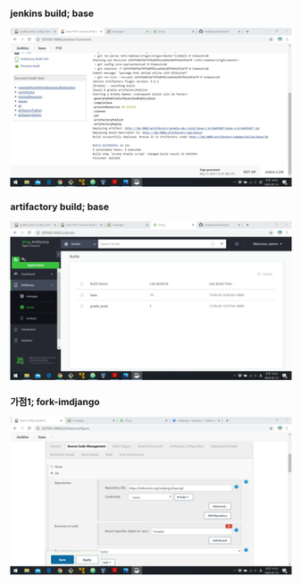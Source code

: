 ### jenkins build; base
![jenkins build; base](1_jenkins_build_base.png)

### artifactory build; base
![artifactory build; base](2_artifactory_build_base.png)

### 가점1; fork-imdjango
![가점1; fork-imdjango](bonus1_sol1_base.png)
